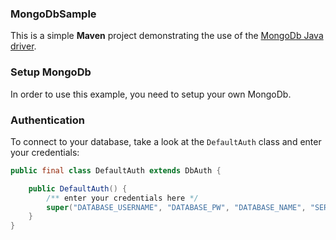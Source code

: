 ### MongoDbSample
This is a simple **Maven** project demonstrating the use of the [MongoDb Java driver](https://docs.mongodb.com/ecosystem/drivers/java/).

### Setup MongoDb
In order to use this example, you need to setup your own MongoDb.

### Authentication
To connect to your database, take a look at the `DefaultAuth` class and enter your credentials:

```java
public final class DefaultAuth extends DbAuth {

	public DefaultAuth() {
		/** enter your credentials here */
		super("DATABASE_USERNAME", "DATABASE_PW", "DATABASE_NAME", "SERVER_IP");
	}
}
```
